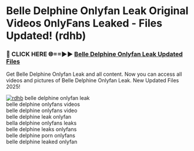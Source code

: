 # Belle Delphine Onlyfan Leak Original Videos 0nlyFans Leaked - Files Updated! (rdhb)

<h3>🔴 CLICK HERE 🌐==►► <a href="https://tinyurl.com/2wckxsce" rel="nofollow">Belle Delphine Onlyfan Leak Updated Files</a></h3>

Get Belle Delphine Onlyfan Leak and all content. Now you can access all videos and pictures of Belle Delphine Onlyfan Leak. New Updated Files 2025!

[![rdhb](https://i.imgur.com/AFduVYN.gif)](https://tinyurl.com/2wckxsce)
belle delphine onlyfan leak<br>
belle delphine onlyfans videos<br>
belle delphine onlyfans video<br>
belle delphine leak onlyfan<br>
bella delphine onlyfans leaks<br>
belle delphine leaks onlyfans<br>
belle delphine porn onlyfans<br>
belle delphine leaked onlyfan
